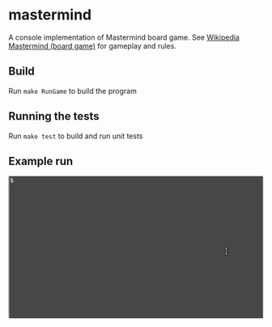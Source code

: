 # mastermind

A console implementation of Mastermind board game. See [Wikipedia Mastermind (board game)](https://en.wikipedia.org/wiki/Mastermind_(board_game)) for gameplay and  rules. 

## Build 

Run `make RunGame` to build the program

## Running the tests

Run `make test` to build and run unit tests

## Example run

![](images/demo.gif)
